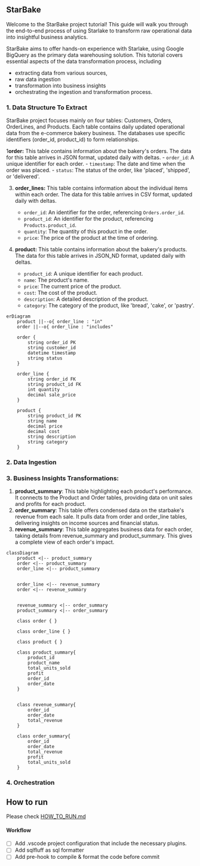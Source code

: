 ## StarBake

Welcome to the StarBake project tutorial! This guide will walk you through the end-to-end process of using Starlake to transform raw operational data into insightful business analytics.

StarBake aims to offer hands-on experience with Starlake, using Google BigQuery as the primary data warehousing solution. This tutorial covers essential aspects of the data transformation process, including 
- extracting data from various sources,
- raw data ingestion
- transformation into business insights
- orchestrating the ingestion and transformation process.



### 1. Data Structure To Extract

StarBake project focuses mainly on four tables: Customers, Orders, OrderLines, and Products. Each table contains daily updated operational data from the e-commerce bakery business. The databases use specific identifiers (order_id, product_id) to form relationships.

1**order:** This table contains information about the bakery's orders. The data for this table arrives in JSON format, updated daily with deltas.
    - `order_id`: A unique identifier for each order.
    - `timestamp`: The date and time when the order was placed.
    - `status`: The status of the order, like 'placed', 'shipped', or 'delivered'.

3. **order_lines:** This table contains information about the individual items within each order. The data for this table arrives in CSV format, updated daily with deltas.
    - `order_id`: An identifier for the order, referencing `Orders.order_id`.
    - `product_id`: An identifier for the product, referencing `Products.product_id`.
    - `quantity`: The quantity of this product in the order.
    - `price`: The price of the product at the time of ordering.

4. **product:** This table contains information about the bakery's products. The data for this table arrives in JSON_ND format, updated daily with deltas.
    - `product_id`: A unique identifier for each product.
    - `name`: The product's name.
    - `price`: The current price of the product.
    - `cost`: The cost of the product.
    - `description`: A detailed description of the product.
    - `category`: The category of the product, like 'bread', 'cake', or 'pastry'.

```mermaid
erDiagram
    product ||--o{ order_line : "in"
    order ||--o{ order_line : "includes"

    order {
        string order_id PK
        string customer_id 
        datetime timestamp
        string status
    }

    order_line {
        string order_id FK
        string product_id FK
        int quantity
        decimal sale_price
    }

    product {
        string product_id PK
        string name
        decimal price
        decimal cost
        string description
        string category
    }

```


### 2. Data Ingestion


### 3. Business Insights Transformations:

1. **product_summary**: This table highlighting each product's performance. It connects to the Product and Order tables, providing data on unit sales and profits for each product.
2. **order_summary**: This table offers condensed data on the starbake's revenue from each sale. It pulls data from order and order_line tables, delivering insights on income sources and financial status.
3. **revenue_summary**: This table aggregates business data for each order, taking details from revenue_summary and product_summary. This gives a complete view of each order's impact.

```mermaid
classDiagram
    product <|-- product_summary
    order <|-- product_summary
    order_line <|-- product_summary


    order_line <|-- revenue_summary
    order <|-- revenue_summary


    revenue_summary <|-- order_summary
    product_summary <|-- order_summary

    class order { }

    class order_line { }

    class product { }

    class product_summary{
        product_id
        product_name
        total_units_sold
        profit
        order_id
        order_date
    }


    class revenue_summary{
        order_id
        order_date
        total_revenue
    }

    class order_summary{
        order_id
        order_date
        total_revenue
        profit
        total_units_sold
    }

```

### 4. Orchestration


## How to run
Please check [HOW_TO_RUN.md](HOW_TO_RUN.md)

#### Workflow
- [ ] Add .vscode project configuration that include the necessary plugins.
- [ ] Add sqlfluff as sql formatter
- [ ] Add pre-hook to compile & format the code before commit
